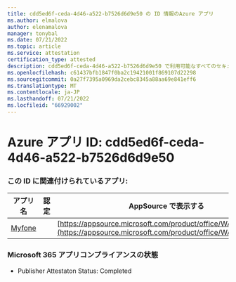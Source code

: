 ```yaml
---
title: cdd5ed6f-ceda-4d46-a522-b7526d6d9e50 の ID 情報のAzure アプリ
ms.author: elmalova
author: elenamalova
manager: tonybal
ms.date: 07/21/2022
ms.topic: article
ms.service: attestation
certification_type: attested
description: cdd5ed6f-ceda-4d46-a522-b7526d6d9e50 で利用可能なすべてのセキュリティとコンプライアンス情報。
ms.openlocfilehash: c61437bfb1847f0ba2c19421001f869107d22298
ms.sourcegitcommit: 0a27f7395a0969da2cebc8345a88aa69e841eff6
ms.translationtype: MT
ms.contentlocale: ja-JP
ms.lasthandoff: 07/21/2022
ms.locfileid: "66929002"
---
```

# <a name="azure-app-id-cdd5ed6f-ceda-4d46-a522-b7526d6d9e50"></a>Azure アプリ ID: cdd5ed6f-ceda-4d46-a522-b7526d6d9e50


### <a name="apps-associated-with-this-id"></a>この ID に関連付けられているアプリ:
| **アプリ名** | **認定** | **AppSource で表示する** |
|--------------|---------------|-----------------------|
| [Myfone](../forward/WA200000716.md) |  | [https://appsource.microsoft.com/product/office/WA200000716](https://appsource.microsoft.com/product/office/WA200000716) |

### <a name="microsoft-365-app-compliance-status"></a>Microsoft 365 アプリコンプライアンスの状態
- Publisher Attestaton Status: Completed
